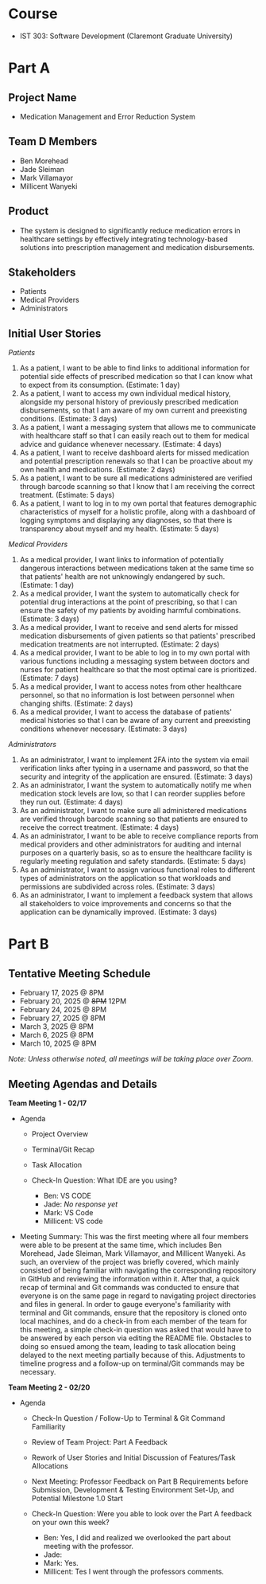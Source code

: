 # Course
- IST 303: Software Development (Claremont Graduate University)
# Part A
## Project Name
- Medication Management and Error Reduction System
## Team D Members
- Ben Morehead
- Jade Sleiman
- Mark Villamayor
- Millicent Wanyeki
## Product
- The system is designed to significantly reduce medication errors in healthcare settings by effectively integrating technology-based solutions into prescription management and medication disbursements.
## Stakeholders
- Patients
- Medical Providers
- Administrators
## Initial User Stories
*Patients*
1. As a patient, I want to be able to find links to additional information for potential side effects of prescribed medication so that I can know what to expect from its consumption. (Estimate: 1 day)
2. As a patient, I want to access my own individual medical history, alongside my personal history of previously prescribed medication disbursements, so that I am aware of my own current and preexisting conditions. (Estimate: 3 days)
3. As a patient, I want a messaging system that allows me to communicate with healthcare staff so that I can easily reach out to them for medical advice and guidance whenever necessary. (Estimate: 4 days)
4. As a patient, I want to receive dashboard alerts for missed medication and potential prescription renewals so that I can be proactive about my own health and medications. (Estimate: 2 days)
5. As a patient, I want to be sure all medications administered are verified through barcode scanning so that I know that I am receiving the correct treatment. (Estimate: 5 days)
6. As a patient, I want to log in to my own portal that features demographic characteristics of myself for a holistic profile, along with a dashboard of logging symptoms and displaying any diagnoses, so that there is transparency about myself and my health. (Estimate: 5 days)

*Medical Providers*
1. As a medical provider, I want links to information of potentially dangerous interactions between medications taken at the same time so that patients' health are not unknowingly endangered by such. (Estimate: 1 day)
2. As a medical provider, I want the system to automatically check for potential drug interactions at the point of prescribing, so that I can ensure the safety of my patients by avoiding harmful combinations. (Estimate: 3 days)
3. As a medical provider, I want to receive and send alerts for missed medication disbursements of given patients so that patients' prescribed medication treatments are not interrupted. (Estimate: 2 days)
4. As a medical provider, I want to be able to log in to my own portal with various functions including a messaging system between doctors and nurses for patient healthcare so that the most optimal care is prioritized. (Estimate: 7 days)
5. As a medical provider, I want to access notes from other healthcare personnel, so that no information is lost between personnel when changing shifts. (Estimate: 2 days)
6. As a medical provider, I want to access the database of patients' medical histories so that I can be aware of any current and preexisting conditions whenever necessary. (Estimate: 3 days)

*Administrators*
1. As an administrator, I want to implement 2FA into the system via email verification links after typing in a username and password, so that the security and integrity of the application are ensured. (Estimate: 3 days)
2. As an administrator, I want the system to automatically notify me when medication stock levels are low, so that I can reorder supplies before they run out. (Estimate: 4 days)
3. As an administrator, I want to make sure all administered medications are verified through barcode scanning so that patients are ensured to receive the correct treatment. (Estimate: 4 days)
4. As an administrator, I want to be able to receive compliance reports from medical providers and other administrators for auditing and internal purposes on a quarterly basis, so as to ensure the healthcare facility is regularly meeting regulation and safety standards. (Estimate: 5 days)
5. As an administrator, I want to assign various functional roles to different types of administrators on the application so that workloads and permissions are subdivided across roles. (Estimate: 3 days)
6. As an administrator, I want to implement a feedback system that allows all stakeholders to voice improvements and concerns so that the application can be dynamically improved. (Estimate: 3 days)
# Part B 
## Tentative Meeting Schedule
- February 17, 2025 @ 8PM
- February 20, 2025 @ ~~8PM~~ 12PM
- February 24, 2025 @ 8PM
- February 27, 2025 @ 8PM
- March 3, 2025 @ 8PM
- March 6, 2025 @ 8PM
- March 10, 2025 @ 8PM

*Note: Unless otherwise noted, all meetings will be taking place over Zoom.*

## Meeting Agendas and Details
**Team Meeting 1 - 02/17**
- Agenda
  - Project Overview
  - Terminal/Git Recap
  - Task Allocation
  
  - Check-In Question: What IDE are you using?
    - Ben: VS CODE
    - Jade: *No response yet*
    - Mark: VS Code
    - Millicent: VS code

- Meeting Summary: This was the first meeting where all four members were able to be present at the same time, which includes Ben Morehead, Jade Sleiman, Mark Villamayor, and Millicent Wanyeki. As such, an overview of the project was briefly covered, which mainly consisted of being familiar with navigating the corresponding repository in GitHub and reviewing the information within it. After that, a quick recap of terminal and Git commands was conducted to ensure that everyone is on the same page in regard to navigating project directories and files in general. In order to gauge everyone's familiarity with terminal and Git commands, ensure that the repository is cloned onto local machines, and do a check-in from each member of the team for this meeting, a simple check-in question was asked that would have to be answered by each person via editing the README file. Obstacles to doing so ensued among the team, leading to task allocation being delayed to the next meeting partially because of this. Adjustments to timeline progress and a follow-up on terminal/Git commands may be necessary.

**Team Meeting 2 - 02/20**
- Agenda
  - Check-In Question / Follow-Up to Terminal & Git Command Familiarity
  - Review of Team Project: Part A Feedback
  - Rework of User Stories and Initial Discussion of Features/Task Allocations
  - Next Meeting: Professor Feedback on Part B Requirements before Submission, Development & Testing Environment Set-Up, and Potential Milestone 1.0 Start
  
  
  - Check-In Question: Were you able to look over the Part A feedback on your own this week?
    - Ben: Yes, I did and realized we overlooked the part about meeting with the professor.
    - Jade:
    - Mark: Yes.
    - Millicent: Tes I went through the professors comments.
